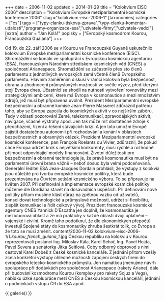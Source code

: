 +++
date = 2006-11-02
updated = 2014-01-29
title = "Kolokvium EISC 2006"
description = "Kolokvium Evropské meziparlamentní kosmické konference 2006"
slug ="kolokvium-eisc-2006-1"
[taxonomies]
categories = ["cs"]
tags = ["typy-clanku-tiskova-zprava","typy-clanku-komentar-udalosti","programy-organizace-esa","uzivatele-firmy","uzivatele-vedci"]
[extra]
author = "Jan Kolář"
popisky = ["Evropský kosmodrom Kourou, Francouzská Guaiana"]
+++

Od 19. do 22. září 2006 se v Kourou ve Francouzské Guyaně uskutečnilo kolokvium Evropské meziparlamentní kosmické konference (EISC). Shromáždění se konalo ve spolupráci s Evropskou kosmickou agenturou (ESA), francouzským Národním střediskem kosmických věd (CNES) a společností Arianespace. Shromáždění se zúčastnilo přes sto členů parlamentu z jednotlivých evropských zemí včetně členů Evropského parlamentu. Hlavním zaměřením diskusí v rámci kolokvia byla bezpečnost, obrana a zhodnocení průmyslových možností ve světle výzev, před kterými stojí Evropa dnes. Účastníci se shodli na nutnosti vytvoření rovnováhy mezi strategickými ambicemi, které má Evropa v kosmonautice a mezi množstvím zdrojů, jež musí být připravena uvolnit. Prezident Meziparlamentní evropské bezpečnostní a obranné komise Jean-Pierre Masseret zdůraznil potřebu toho, aby se Evropa zapojila do kosmických aktivit v co nejširším záběru. Tedy v oblasti pozorování Země, telekomunikací, zpravodajských aktivit, navigace, včasné výstrahy apod. Jen tak může mít dostatečné zdroje k předcházení, řízení a řešení stávajících krizí. A jen toto umožní Evropě zajistit dostatečnou autonomii při rozhodování a konání v oblastech bezpečnostních a obranných otázek. Prezident Meziparlamentní evropské kosmické konference, pan François Roelants du Vivier, zdůraznil, že pokud chce Evropa udržet krok s největšími konkurenty, musí rychle a rozhodně přijmout odpovídající modely financování. Životní důležitostí pro bezpečnostní a obranné technologie je, že právě kosmonautika musí být na parlamentní úrovni brána vážně – neboť dosud byla velmi podceňovaná. Generální ředitel ESA Jean-Jacques Dordain prohlásil, že výstupy z kolokvia jsou důležité pro tvorbu evropské kosmické politiky, která bude prezentována na Čtvrtém setkání kosmického výboru. To se připravuje na květen 2007. Při definování a implementace evropské kosmické politiky můžeme dle Dordiana stavět na dosavadních úspěších. Při definování nové politiky přitom musíme klást důraz na zpětnou vazbu od uživatelů, konsolidovat technologické a průmyslové možnosti, udržet si flexibilitu, zlepšit komunikaci a řídit celkový vývoj. Prezident francouzské kosmické agentury CNES Yannick D’Escatha jen doplnil, že kosmonautika je mezioborová oblast a že má prakticky v každé oblasti dvojí uplatnění – vojenské i civilní. Kromě toho podotknul, že dle ekonomických přepočtů investují Spojené státy do kosmonautiky zhruba šestkrát tolik, co Evropa a že toto se musí změnit. 
content/2006-11-02.kolokvium-eisc-2006-1/_1.kourou_french_guiana_1_.jpg
Českou republiku na kolokviu v Kourou reprezentovali poslanci Ing. Miloslav Kála, Karel Sehoř, Ing. Pavel Hojda, Pavel Severa a senátorka Jitka Seitlová. Coby odborný doprovod s nimi cestoval Karel Dobeš z České kosmické kanceláře. Z jednání přitom vzešly zcela konkrétní výstupy ohledně možnosti zapojení českých firem do evropského letecko-kosmického průmyslu. Jen namátkou jmenujme návrh spolupráce při dodávkách pro společnost Arianespace (rakety Ariane), dále při budování kosmodromu Kourou (komplexy pro rakety Sojuz a Vega), nabídku úzké spolupráce mezi CNES a Českou kosmickou kanceláří, jednání o podmínkách vstupu ČR do ESA apod.

{{ galerie() }}
